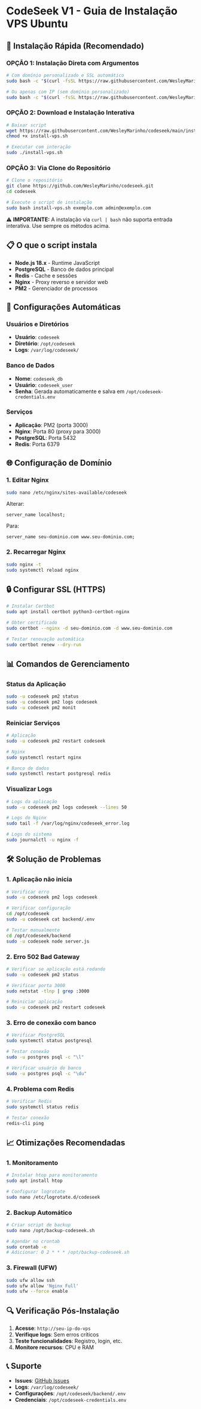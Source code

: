 # CodeSeek V1 - Guia de Instalação VPS Ubuntu

## 🚀 Instalação Rápida (Recomendado)

### OPÇÃO 1: Instalação Direta com Argumentos
```bash
# Com domínio personalizado e SSL automático
sudo bash -c "$(curl -fsSL https://raw.githubusercontent.com/WesleyMarinho/codeseek/main/install-vps.sh)" -- exemplo.com admin@exemplo.com

# Ou apenas com IP (sem domínio personalizado)
sudo bash -c "$(curl -fsSL https://raw.githubusercontent.com/WesleyMarinho/codeseek/main/install-vps.sh)" -- localhost
```

### OPÇÃO 2: Download e Instalação Interativa
```bash
# Baixar script
wget https://raw.githubusercontent.com/WesleyMarinho/codeseek/main/install-vps.sh
chmod +x install-vps.sh

# Executar com interação
sudo ./install-vps.sh
```

### OPÇÃO 3: Via Clone do Repositório  
```bash
# Clone o repositório
git clone https://github.com/WesleyMarinho/codeseek.git
cd codeseek

# Execute o script de instalação
sudo bash install-vps.sh exemplo.com admin@exemplo.com
```

⚠️ **IMPORTANTE:** A instalação via `curl | bash` não suporta entrada interativa. Use sempre os métodos acima.

## 📋 O que o script instala

- **Node.js 18.x** - Runtime JavaScript
- **PostgreSQL** - Banco de dados principal
- **Redis** - Cache e sessões
- **Nginx** - Proxy reverso e servidor web
- **PM2** - Gerenciador de processos

## 🔧 Configurações Automáticas

### Usuários e Diretórios
- **Usuário**: `codeseek`
- **Diretório**: `/opt/codeseek`
- **Logs**: `/var/log/codeseek/`

### Banco de Dados
- **Nome**: `codeseek_db`
- **Usuário**: `codeseek_user`
- **Senha**: Gerada automaticamente e salva em `/opt/codeseek-credentials.env`

### Serviços
- **Aplicação**: PM2 (porta 3000)
- **Nginx**: Porta 80 (proxy para 3000)
- **PostgreSQL**: Porta 5432
- **Redis**: Porta 6379

## 🌐 Configuração de Domínio

### 1. Editar Nginx
```bash
sudo nano /etc/nginx/sites-available/codeseek
```

Alterar:
```nginx
server_name localhost;
```

Para:
```nginx
server_name seu-dominio.com www.seu-dominio.com;
```

### 2. Recarregar Nginx
```bash
sudo nginx -t
sudo systemctl reload nginx
```

## 🔒 Configurar SSL (HTTPS)

```bash
# Instalar Certbot
sudo apt install certbot python3-certbot-nginx

# Obter certificado
sudo certbot --nginx -d seu-dominio.com -d www.seu-dominio.com

# Testar renovação automática
sudo certbot renew --dry-run
```

## 📊 Comandos de Gerenciamento

### Status da Aplicação
```bash
sudo -u codeseek pm2 status
sudo -u codeseek pm2 logs codeseek
sudo -u codeseek pm2 monit
```

### Reiniciar Serviços
```bash
# Aplicação
sudo -u codeseek pm2 restart codeseek

# Nginx
sudo systemctl restart nginx

# Banco de dados
sudo systemctl restart postgresql redis
```

### Visualizar Logs
```bash
# Logs da aplicação
sudo -u codeseek pm2 logs codeseek --lines 50

# Logs do Nginx
sudo tail -f /var/log/nginx/codeseek_error.log

# Logs do sistema
sudo journalctl -u nginx -f
```

## 🛠 Solução de Problemas

### 1. Aplicação não inicia
```bash
# Verificar erro
sudo -u codeseek pm2 logs codeseek

# Verificar configuração
cd /opt/codeseek
sudo -u codeseek cat backend/.env

# Testar manualmente
cd /opt/codeseek/backend
sudo -u codeseek node server.js
```

### 2. Erro 502 Bad Gateway
```bash
# Verificar se aplicação está rodando
sudo -u codeseek pm2 status

# Verificar porta 3000
sudo netstat -tlnp | grep :3000

# Reiniciar aplicação
sudo -u codeseek pm2 restart codeseek
```

### 3. Erro de conexão com banco
```bash
# Verificar PostgreSQL
sudo systemctl status postgresql

# Testar conexão
sudo -u postgres psql -c "\l"

# Verificar usuário do banco
sudo -u postgres psql -c "\du"
```

### 4. Problema com Redis
```bash
# Verificar Redis
sudo systemctl status redis

# Testar conexão
redis-cli ping
```

## 📈 Otimizações Recomendadas

### 1. Monitoramento
```bash
# Instalar htop para monitoramento
sudo apt install htop

# Configurar logrotate
sudo nano /etc/logrotate.d/codeseek
```

### 2. Backup Automático
```bash
# Criar script de backup
sudo nano /opt/backup-codeseek.sh

# Agendar no crontab
sudo crontab -e
# Adicionar: 0 2 * * * /opt/backup-codeseek.sh
```

### 3. Firewall (UFW)
```bash
sudo ufw allow ssh
sudo ufw allow 'Nginx Full'
sudo ufw --force enable
```

## 🔍 Verificação Pós-Instalação

1. **Acesse**: `http://seu-ip-do-vps`
2. **Verifique logs**: Sem erros críticos
3. **Teste funcionalidades**: Registro, login, etc.
4. **Monitore recursos**: CPU e RAM

## 📞 Suporte

- **Issues**: [GitHub Issues](https://github.com/WesleyMarinho/codeseek/issues)
- **Logs**: `/var/log/codeseek/`
- **Configurações**: `/opt/codeseek/backend/.env`
- **Credenciais**: `/opt/codeseek-credentials.env`
